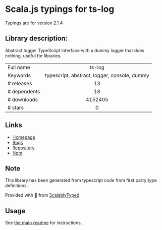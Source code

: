 
# Scala.js typings for ts-log

Typings are for version 2.1.4

## Library description:
Abstract logger TypeScript interface with a dummy logger that does nothing, useful for libraries.

|                    |                 |
| ------------------ | :-------------: |
| Full name          | ts-log |
| Keywords           | typescript, abstract, logger, console, dummy |
| # releases         | 13 |
| # dependents       | 18 |
| # downloads        | 4152405 |
| # stars            | 0 |

## Links
- [Homepage](https://github.com/kallaspriit/ts-log#readme)
- [Bugs](https://github.com/kallaspriit/ts-log/issues)
- [Repository](https://github.com/kallaspriit/ts-log)
- [Npm](https://www.npmjs.com/package/ts-log)
    


## Note
This library has been generated from typescript code from first party type definitions.

Provided with :purple_heart: from [ScalablyTyped](https://github.com/oyvindberg/ScalablyTyped)

## Usage
See [the main readme](../../readme.md) for instructions.


